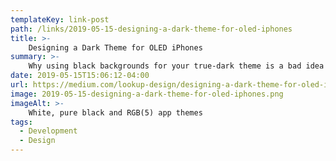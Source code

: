 ```yaml
---
templateKey: link-post
path: /links/2019-05-15-designing-a-dark-theme-for-oled-iphones
title: >-
    Designing a Dark Theme for OLED iPhones
summary: >-
    Why using black backgrounds for your true-dark theme is a bad idea Vidit Bhargava 
date: 2019-05-15T15:06:12-04:00
url: https://medium.com/lookup-design/designing-a-dark-theme-for-oled-iphones-e13cdfea7ffe
image: 2019-05-15-designing-a-dark-theme-for-oled-iphones.png
imageAlt: >-
    White, pure black and RGB(5) app themes
tags:
  - Development
  - Design
---
```

